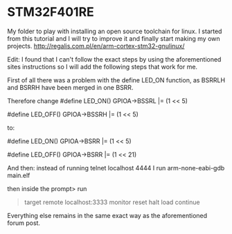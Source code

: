 # STM32F401RE
My folder to play with installing an open source toolchain for linux.
I started from this tutorial and I will try to improve it and finally start making my own projects.
http://regalis.com.pl/en/arm-cortex-stm32-gnulinux/

Edit:
I found that I can't follow the exact steps by using the aforementioned
sites instructions so I will add the following steps that work for me.

First of all there was a problem with the define LED_ON function, 
as BSRRLH and BSRRH have been merged in one BSRR.

Therefore change
\#define LED_ON() GPIOA->BSSRL |= (1 << 5)

\#define LED_OFF() GPIOA->BSSRH |= (1 << 5)

to:

\#define LED_ON() GPIOA->BSRR |= (1 << 5)

\#define LED_OFF() GPIOA->BSRR |= (1 << 21)

And then:
instead of running 
telnet localhost 4444 
I run
arm-none-eabi-gdb main.elf

then inside the prompt> run
>target remote localhost:3333
>monitor reset halt
>load 
>continue

Everything else remains in the same exact way as the aforementioned forum post.
